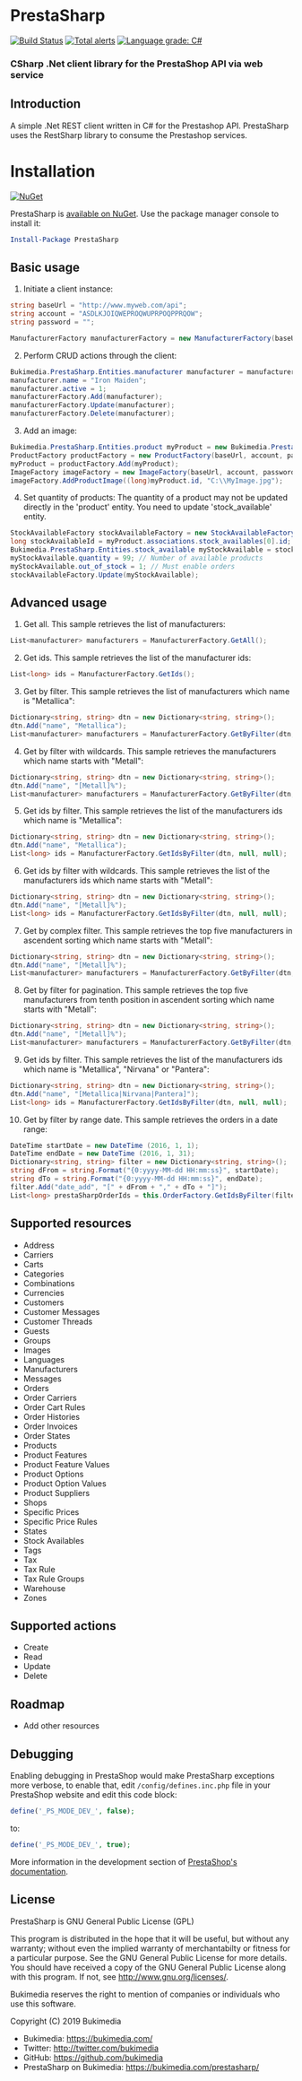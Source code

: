 # PrestaSharp

[![Build Status](https://travis-ci.org/Bukimedia/PrestaSharp.svg?branch=master)](https://travis-ci.org/Bukimedia/PrestaSharp)
[![Total alerts](https://img.shields.io/lgtm/alerts/g/Bukimedia/PrestaSharp.svg?logo=lgtm&logoWidth=18)](https://lgtm.com/projects/g/Bukimedia/PrestaSharp/alerts/)
[![Language grade: C#](https://img.shields.io/lgtm/grade/csharp/g/Bukimedia/PrestaSharp.svg?logo=lgtm&logoWidth=18)](https://lgtm.com/projects/g/Bukimedia/PrestaSharp/context:csharp)

### CSharp .Net client library for the PrestaShop API via web service

## Introduction
A simple .Net REST client written in C# for the Prestashop API.
PrestaSharp uses the RestSharp library to consume the Prestashop services.

# Installation

[![NuGet](https://buildstats.info/nuget/PrestaSharp)](http://www.nuget.org/packages/PrestaSharp)

PrestaSharp is [available on NuGet](https://www.nuget.org/packages/PrestaSharp/). Use the package manager
console to install it:

```powershell
Install-Package PrestaSharp
```

## Basic usage
1) Initiate a client instance:

```csharp
string baseUrl = "http://www.myweb.com/api";
string account = "ASDLKJOIQWEPROQWUPRPOQPPRQOW";
string password = "";

ManufacturerFactory manufacturerFactory = new ManufacturerFactory(baseUrl, account, password);
```

2) Perform CRUD actions through the client:

```csharp
Bukimedia.PrestaSharp.Entities.manufacturer manufacturer = manufacturerFactory.Get(6);
manufacturer.name = "Iron Maiden";
manufacturer.active = 1;
manufacturerFactory.Add(manufacturer);
manufacturerFactory.Update(manufacturer);
manufacturerFactory.Delete(manufacturer);
```

3) Add an image:

```csharp
Bukimedia.PrestaSharp.Entities.product myProduct = new Bukimedia.PrestaSharp.Entities.product();
ProductFactory productFactory = new ProductFactory(baseUrl, account, password);
myProduct = productFactory.Add(myProduct);
ImageFactory imageFactory = new ImageFactory(baseUrl, account, password);
imageFactory.AddProductImage((long)myProduct.id, "C:\\MyImage.jpg");
```

4) Set quantity of products:
The quantity of a product may not be updated directly in the 'product' entity. You need to update 'stock_available' entity.

```csharp
StockAvailableFactory stockAvailableFactory = new StockAvailableFactory(baseUrl, account, password);
long stockAvailableId = myProduct.associations.stock_availables[0].id;
Bukimedia.PrestaSharp.Entities.stock_available myStockAvailable = stockAvailableFactory.Get(stockAvailableId);
myStockAvailable.quantity = 99; // Number of available products
myStockAvailable.out_of_stock = 1; // Must enable orders
stockAvailableFactory.Update(myStockAvailable);
```

## Advanced usage
1) Get all. This sample retrieves the list of manufacturers:

```csharp
List<manufacturer> manufacturers = ManufacturerFactory.GetAll();
```

2) Get ids. This sample retrieves the list of the manufacturer ids:

```csharp
List<long> ids = ManufacturerFactory.GetIds();
```

3) Get by filter. This sample retrieves the list of manufacturers which name is "Metallica":

```csharp
Dictionary<string, string> dtn = new Dictionary<string, string>();
dtn.Add("name", "Metallica");
List<manufacturer> manufacturers = ManufacturerFactory.GetByFilter(dtn, null, null);
```

4) Get by filter with wildcards. This sample retrieves the manufacturers which name starts with "Metall":

```csharp
Dictionary<string, string> dtn = new Dictionary<string, string>();
dtn.Add("name", "[Metall]%");
List<manufacturer> manufacturers = ManufacturerFactory.GetByFilter(dtn, null, null);
```

5) Get ids by filter. This sample retrieves the list of the manufacturers ids which name is "Metallica":

```csharp
Dictionary<string, string> dtn = new Dictionary<string, string>();
dtn.Add("name", "Metallica");
List<long> ids = ManufacturerFactory.GetIdsByFilter(dtn, null, null);
```

6) Get ids by filter with wildcards. This sample retrieves the list of the manufacturers ids which name starts with "Metall":

```csharp
Dictionary<string, string> dtn = new Dictionary<string, string>();
dtn.Add("name", "[Metall]%");
List<long> ids = ManufacturerFactory.GetIdsByFilter(dtn, null, null);
```

7) Get by complex filter. This sample retrieves the top five manufacturers in ascendent sorting which name starts with "Metall":

```csharp
Dictionary<string, string> dtn = new Dictionary<string, string>();
dtn.Add("name", "[Metall]%");
List<manufacturer> manufacturers = ManufacturerFactory.GetByFilter(dtn, "name_ASC", "5");
```

8) Get by filter for pagination. This sample retrieves the top five manufacturers from tenth position in ascendent sorting which name starts with "Metall":

```csharp
Dictionary<string, string> dtn = new Dictionary<string, string>();
dtn.Add("name", "[Metall]%");
List<manufacturer> manufacturers = ManufacturerFactory.GetByFilter(dtn, "name_ASC", "9,5");
```

9) Get ids by filter. This sample retrieves the list of the manufacturers ids which name is "Metallica", "Nirvana" or "Pantera":

```csharp
Dictionary<string, string> dtn = new Dictionary<string, string>();
dtn.Add("name", "[Metallica|Nirvana|Pantera]");
List<long> ids = ManufacturerFactory.GetIdsByFilter(dtn, null, null);
```

10) Get by filter by range date. This sample retrieves the orders in a date range:

```csharp
DateTime startDate = new DateTime (2016, 1, 1);
DateTime endDate = new DateTime (2016, 1, 31);
Dictionary<string, string> filter = new Dictionary<string, string>();
string dFrom = string.Format("{0:yyyy-MM-dd HH:mm:ss}", startDate);
string dTo = string.Format("{0:yyyy-MM-dd HH:mm:ss}", endDate);
filter.Add("date_add", "[" + dFrom + "," + dTo + "]");
List<long> prestaSharpOrderIds = this.OrderFactory.GetIdsByFilter(filter, "id_DESC", null);
```

## Supported resources
- Address
- Carriers
- Carts
- Categories
- Combinations
- Currencies
- Customers
- Customer Messages
- Customer Threads
- Guests
- Groups
- Images
- Languages
- Manufacturers
- Messages
- Orders
- Order Carriers
- Order Cart Rules
- Order Histories
- Order Invoices
- Order States
- Products
- Product Features
- Product Feature Values
- Product Options
- Product Option Values
- Product Suppliers
- Shops
- Specific Prices
- Specific Price Rules
- States
- Stock Availables
- Tags
- Tax
- Tax Rule
- Tax Rule Groups
- Warehouse
- Zones

## Supported actions
- Create
- Read
- Update
- Delete

## Roadmap
- Add other resources

## Debugging

Enabling debugging in PrestaShop would make PrestaSharp exceptions more verbose, to enable that, edit ```/config/defines.inc.php``` file in your PrestaShop website and edit this code block:

```php
define('_PS_MODE_DEV_', false);
```

to:

```php
define('_PS_MODE_DEV_', true);
```

More information in the development section of [PrestaShop's documentation](http://doc.prestashop.com/display/PS15/Setting+up+your+local+development+environment).


## License
PrestaSharp is GNU General Public License (GPL)

This program is distributed in the hope that it will be useful, but without any warranty; without even the implied warranty of merchantabilty or fitness for a particular purpose. See the GNU General Public License for more details. You should have received a copy of the GNU General Public License along with this program. If not, see <http://www.gnu.org/licenses/>.

Bukimedia reserves the right to mention of companies or individuals who use this software.

Copyright (C) 2019 Bukimedia
- Bukimedia: https://bukimedia.com/
- Twitter: http://twitter.com/bukimedia
- GitHub: https://github.com/bukimedia
- PrestaSharp on Bukimedia: https://bukimedia.com/prestasharp/
